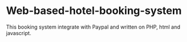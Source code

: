 Web-based-hotel-booking-system
==============================

This booking system integrate with Paypal and written on PHP, html and javascript.
